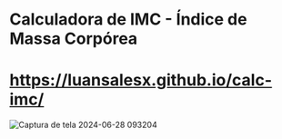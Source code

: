 # Calculadora de IMC - Índice de Massa Corpórea
# https://luansalesx.github.io/calc-imc/

![Captura de tela 2024-06-28 093204](https://github.com/LuanSalesx/calc-imc/assets/165568493/143ac333-9089-4923-93df-0564bb6327eb)

